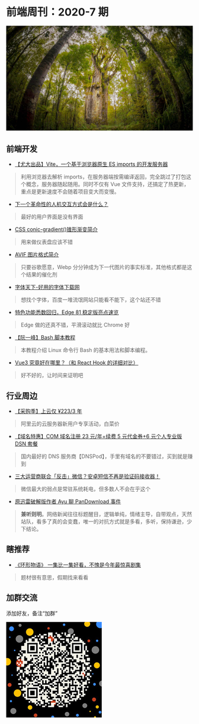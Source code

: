 # 前端周刊：2020-7 期

[![](/img/bing/20200422.jpg?imageMogr2/thumbnail/960x)](https://cn.bing.com/search?q=怀波瓦森林)

## 前端开发

- [【尤大出品】Vite，一个基于浏览器原生 ES imports 的开发服务器](https://github.com/vuejs/vite)

> 利用浏览器去解析 imports，在服务器端按需编译返回，完全跳过了打包这个概念，服务器随起随用。同时不仅有 Vue 文件支持，还搞定了热更新，重点是更新速度不会随着项目变大而变慢。

- [下一个革命性的人机交互方式会是什么？](https://daily.zhihu.com/story/9722967?utm_campaign=in_app_share&utm_medium=Android&utm_source=wechat_session)

> 最好的用户界面是没有界面

- [CSS conic-gradient()锥形渐变简介](https://www.zhangxinxu.com/wordpress/2020/04/css-conic-gradient/)

> 用来做仪表盘应该不错

- [AVIF 图片格式简介](https://www.zhangxinxu.com/wordpress/2020/04/avif-image-format/)

> 只要谷歌愿意，Webp 分分钟成为下一代图片的事实标准，其他格式都是这个结果的催化剂

- [字体天下-好用的字体下载网](http://www.fonts.net.cn/)

> 想找个字体，百度一堆流氓网站只能看不能下，这个站还不错

- [特色功能悉数回归，Edge 81 稳定版亮点速览](https://zhuanlan.zhihu.com/p/131590669?utm_source=wechat_session&utm_medium=social&utm_oi=27046294061056)

> Edge 做的还真不错，平滑滚动就比 Chrome 好

- [【阮一峰】Bash 脚本教程](https://wangdoc.com/bash/index.html)

> 本教程介绍 Linux 命令行 Bash 的基本用法和脚本编程。

- [Vue3 究竟好在哪里？（和 React Hook 的详细对比）](https://zhuanlan.zhihu.com/p/133819602?utm_source=wechat_session&utm_medium=social&utm_oi=27046294061056)

> 好不好的，让时间来证明吧

## 行业周边

- [【采购季】上云仅 ¥223/3 年](https://www.aliyun.com/sale-season/2020/procurement-new-members?userCode=y31qmczl)

> 阿里云的云服务器新用户专享活动，白菜价

- [【域名特惠】COM 域名注册 23 元/年+续费 5 元代金券+6 元个人专业版 DSN 套餐](https://www.dnspod.cn/promo/domainscarnival?promo_code=3LIUUR11729&source=sharelink&from=link)

> 国内最好的 DNS 服务商【DNSPod】，手里有域名的不要错过，买到就是赚到

- [三大运营商联合「反击」微信？安卓短信不再是验证码接收器！](https://mp.weixin.qq.com/s?__biz=MzUyNzc0ODI1Nw==&mid=2247491605&idx=1&sn=db18ca663322f6c0fc7f4284e969c06e)

> 微信最大的弱点是常驻系统耗电，但多数人不会在乎这个

- [原迅雷破解版作者 Ayu 聊 PanDownload 事件](https://www.bilibili.com/video/BV1uA41187gJ?from=search&seid=4503998465116567199)

> **兼听则明**。网络新闻往往标题醒目，逻辑单纯，情绪主导，自带观点，天然站队，看多了真的会变蠢，唯一的对抗方式就是多看，多听，保持谦逊，少下结论。

## 瞎推荐

- [《环形物语》 一集比一集好看，不愧是今年最惊喜剧集](https://mp.weixin.qq.com/s?__biz=MjM5NjA2MDQ4MA==&mid=2652379117&idx=1&sn=e25e00d6886a618acf013bad5304993e)

> 题材很有意思，假期找来看看

## 加群交流

添加好友，备注“加群”

![refned_x](/img/a/refined-x.jpg)
